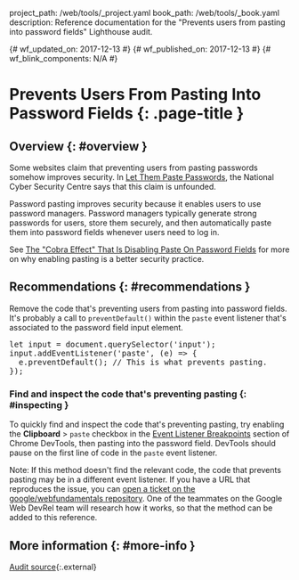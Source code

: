 project_path: /web/tools/_project.yaml
book_path: /web/tools/_book.yaml
description: Reference documentation for the "Prevents users from pasting into password fields" Lighthouse audit.

{# wf_updated_on: 2017-12-13 #}
{# wf_published_on: 2017-12-13 #}
{# wf_blink_components: N/A #}

# Prevents Users From Pasting Into Password Fields  {: .page-title }

## Overview {: #overview }

Some websites claim that preventing users from pasting passwords somehow improves security. In
[Let Them Paste Passwords][LTPP], the National Cyber Security Centre says that this claim is
unfounded.

[LTPP]: https://www.ncsc.gov.uk/blog-post/let-them-paste-passwords

Password pasting improves security because it enables users to use password managers. Password
managers typically generate strong passwords for users, store them securely, and then
automatically paste them into password fields whenever users need to log in.

See [The "Cobra Effect" That Is Disabling Paste On Password Fields][Cobra] for more on why
enabling pasting is a better security practice.

[Cobra]: https://www.troyhunt.com/the-cobra-effect-that-is-disabling/

## Recommendations {: #recommendations }

Remove the code that's preventing users from pasting into password fields. It's probably a call
to `preventDefault()` within the `paste` event listener that's associated to the password field
input element.

<pre class="prettyprint">let input = document.querySelector('input');
input.addEventListener('paste', (e) => {
  e.preventDefault(); // This is what prevents pasting.
});</pre>

### Find and inspect the code that's preventing pasting {: #inspecting }

To quickly find and inspect the code that's preventing pasting, try enabling the **Clipboard** >
`paste` checkbox in the [Event Listener Breakpoints][ELB] section of Chrome DevTools, then
pasting into the password field. DevTools should pause on the first line of code in the `paste`
event listener.

Note: If this method doesn't find the relevant code, the code that prevents pasting may be in a
different event listener. If you have a URL that reproduces the issue, you can [open a ticket
on the google/webfundamentals repository][ticket]. One of the teammates on the Google Web DevRel
team will research how it works, so that the method can be added to this reference.

[ELB]: /web/tools/chrome-devtools/javascript/breakpoints#event-listeners
[ticket]: https://github.com/google/WebFundamentals/issues/new?title=[lighthouse]%20preventing%20password%20pasting&body=@kaycebasques%20please%20investigate%20%3CYOUR_URL_HERE%3E

## More information {: #more-info }

[Audit source][src]{:.external}

[src]: https://github.com/GoogleChrome/lighthouse/blob/master/lighthouse-core/audits/dobetterweb/password-inputs-can-be-pasted-into.js
